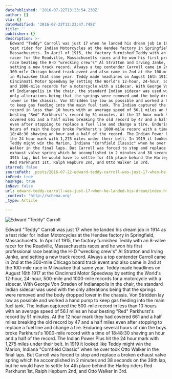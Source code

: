 ```yaml
---
datePublished: '2016-07-22T13:23:54.230Z'
author: []
via: {}
dateModified: '2016-07-22T13:23:47.748Z'
title: ''
publisher: {}
description: >-
  Edward "Teddy" Carroll was just 17 when he landed his dream job in 1914 as a
  test rider for Indian Motorcycles at the Hendee factory in Springfield,
  Massachusetts. In April of 1915, the factory furnished Teddy with an 8-valve
  racer for the Readville, Massachusetts races and he won his first professional
  race beating the H-D "wrecking crew's" Al Stratton and Irving Janke, and
  setting a new track record. Always a top contender Carroll came in 2nd at the
  300-mile Chicago board track event and also came in 2nd at the 100-mile race
  in Milwaukee that same year. Teddy made headlines on August 16th 1917 at the
  Cincinnati Motor Speedway by setting the World's 12-hour, 24-hour, 500-mile
  and 1000-mile records for a motorcycle with a sidecar. With George Von Straden
  of Indianapolis in the chair, the standard Indian sidecar was used with the
  only alterations being that the springs were removed and the body dropped
  lower in the chassis. Von Stridden lay low as possible and worked a hand pump
  to keep gas feeding into the main fuel tank. The Indian captured the 500-mile
  record in less than 10 hours with an average speed of 56.1 miles an hour
  besting "Red" Parkhurst's record by 51 minutes. At the 12 hour mark they had
  covered 661 and a half miles breaking the old record by 47 and a half miles
  even after stopping to replace a fuel line and change a tire. Enduring several
  hours of rain the boys broke Parkhurst's 1000-mile record with a time of
  18:48:30 shaving an hour and a half of the record. The Indian Power Plus hit
  the 24 hour mark with 1,275 miles under their belt. In 1919 it looked like
  Teddy might win the Marion, Indiana "Cornfield Classic" when he over took Otto
  Walker in the final laps. But Carroll was forced to stop and replace a broken
  exhaust valve spring which he accomplished in 2 minutes and 38 seconds on the
  39th lap, but he would have to settle for 4th place behind the Harley riders
  Red Parkhurst 1st, Ralph Hepburn 2nd, and Otto Walker in 3rd.
starred: false
sourcePath: _posts/2016-07-22-edward-teddy-carroll-was-just-17-when-he-landed-his-dream.md
inFeed: true
hasPage: true
inNav: false
url: edward-teddy-carroll-was-just-17-when-he-landed-his-dream/index.html
_context: 'http://schema.org'
_type: Article

---
```

![Edward "Teddy" Carroll](https://the-grid-user-content.s3-us-west-2.amazonaws.com/f09fdd11-effa-4ac3-b91b-e79eb6abf39a.jpg)

Edward "Teddy" Carroll was just 17 when he landed his dream job in 1914 as a test rider for Indian Motorcycles at the Hendee factory in Springfield, Massachusetts. In April of 1915, the factory furnished Teddy with an 8-valve racer for the Readville, Massachusetts races and he won his first professional race beating the H-D "wrecking crew's" Al Stratton and Irving Janke, and setting a new track record. Always a top contender Carroll came in 2nd at the 300-mile Chicago board track event and also came in 2nd at the 100-mile race in Milwaukee that same year. Teddy made headlines on August 16th 1917 at the Cincinnati Motor Speedway by setting the World's 12-hour, 24-hour, 500-mile and 1000-mile records for a motorcycle with a sidecar. With George Von Straden of Indianapolis in the chair, the standard Indian sidecar was used with the only alterations being that the springs were removed and the body dropped lower in the chassis. Von Stridden lay low as possible and worked a hand pump to keep gas feeding into the main fuel tank. The Indian captured the 500-mile record in less than 10 hours with an average speed of 56.1 miles an hour besting "Red" Parkhurst's record by 51 minutes. At the 12 hour mark they had covered 661 and a half miles breaking the old record by 47 and a half miles even after stopping to replace a fuel line and change a tire. Enduring several hours of rain the boys broke Parkhurst's 1000-mile record with a time of 18:48:30 shaving an hour and a half of the record. The Indian Power Plus hit the 24 hour mark with 1,275 miles under their belt. In 1919 it looked like Teddy might win the Marion, Indiana "Cornfield Classic" when he over took Otto Walker in the final laps. But Carroll was forced to stop and replace a broken exhaust valve spring which he accomplished in 2 minutes and 38 seconds on the 39th lap, but he would have to settle for 4th place behind the Harley riders Red Parkhurst 1st, Ralph Hepburn 2nd, and Otto Walker in 3rd.